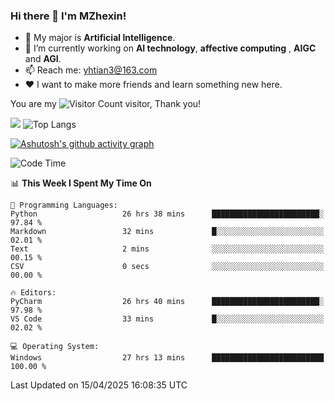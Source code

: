 ### Hi there 👋 I'm MZhexin!

- 💬 My major is **Artificial Intelligence**.
- 🔭 I’m currently working on **AI technology**, **affective computing** , **AIGC** and **AGI**.
- 📫 Reach me: <yhtian3@163.com>
- :heart: I want to make more friends and learn something new here.

You are my ![Visitor Count](https://profile-counter.glitch.me/MZhexin/count.svg) visitor, Thank you!

 ![](https://github-readme-stats.vercel.app/api?username=MZhexin&show_icons=true&theme=transparent) ![Top Langs](https://github-readme-stats.vercel.app/api/top-langs/?username=MZhexin&layout=compact&theme=tokyonight) 

[![Ashutosh's github activity graph](https://github-readme-activity-graph.vercel.app/graph?username=MZhexin)](https://github.com/ashutosh00710/github-readme-activity-graph)



<!--START_SECTION:waka-->
![Code Time](http://img.shields.io/badge/Code%20Time-360%20hrs%2045%20mins-blue)

📊 **This Week I Spent My Time On** 

```text
💬 Programming Languages: 
Python                   26 hrs 38 mins      ████████████████████████░   97.84 % 
Markdown                 32 mins             █░░░░░░░░░░░░░░░░░░░░░░░░   02.01 % 
Text                     2 mins              ░░░░░░░░░░░░░░░░░░░░░░░░░   00.15 % 
CSV                      0 secs              ░░░░░░░░░░░░░░░░░░░░░░░░░   00.00 % 

🔥 Editors: 
PyCharm                  26 hrs 40 mins      ████████████████████████░   97.98 % 
VS Code                  33 mins             █░░░░░░░░░░░░░░░░░░░░░░░░   02.02 % 

💻 Operating System: 
Windows                  27 hrs 13 mins      █████████████████████████   100.00 % 
```


 Last Updated on 15/04/2025 16:08:35 UTC
<!--END_SECTION:waka-->


